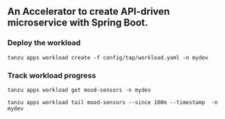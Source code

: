 
## An Accelerator to create API-driven microservice with Spring Boot.

### Deploy the workload

```
tanzu apps workload create -f config/tap/workload.yaml -n mydev
```

### Track workload progress

```
tanzu apps workload get mood-sensors -n mydev

tanzu apps workload tail mood-sensors --since 100m --timestamp  -n mydev
```
